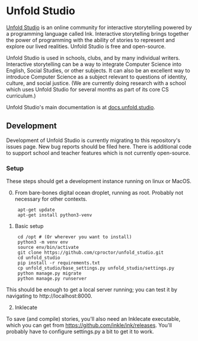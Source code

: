 # Unfold Studio

[Unfold Studio](https://unfold.studio) is an online community for interactive storytelling powered by a programming language called Ink. Interactive storytelling brings together the power of programming with the ability of stories to represent and explore our lived realities. Unfold Studio is free and open-source.

Unfold Studio is used in schools, clubs, and by many individual writers. Interactive storytelling can be a way to integrate Computer Science into English, Social Studies, or other subjects. It can also be an excellent way to introduce Computer Science as a subject relevant to questions of identity, culture, and social justice. (We are currently doing research with a school which uses Unfold Studio for several months as part of its core CS curriculum.)

Unfold Studio's main documentation is at [docs.unfold.studio](http://docs.unfold.studio).

## Development

Development of Unfold Studio is currently migrating to this repository's issues page. New bug reports should be filed here. 
There is additional code to support school and teacher features which is not currently open-source.

### Setup

These steps should get a development instance running on linux or MacOS.

0. From bare-bones digital ocean droplet, running as root. Probably not necessary for other contexts.

        apt-get update
        apt-get install python3-venv

1. Basic setup

        cd /opt # (Or wherever you want to install)
        python3 -m venv env
        source env/bin/activate
        git clone https://github.com/cproctor/unfold_studio.git
        cd unfold_studio
        pip install -r requirements.txt
        cp unfold_studio/base_settings.py unfold_studio/settings.py
        python manage.py migrate
        python manage.py runserver

  This should be enough to get a local server running; you can test it by navigating to
  http://localhost:8000.

2. Inklecate

  To save (and compile) stories, you'll also need an Inklecate executable, which you can get
  from https://github.com/inkle/ink/releases. You'll probably have to configure settings.py a
  bit to get it to work. 

